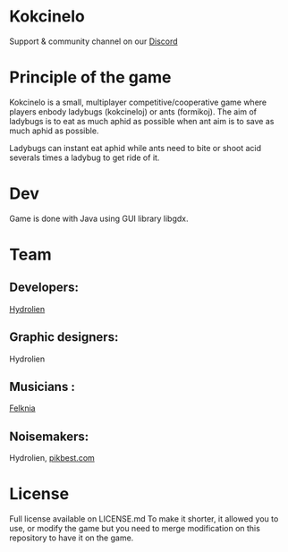 # Kokcinelo

Support & community channel on our [Discord](https://discord.gg/vqvfGzf)

# Principle of the game
Kokcinelo is a small, multiplayer competitive/cooperative game where players enbody ladybugs (kokcineloj) or ants (formikoj).
The aim of ladybugs is to eat as much aphid as possible when ant aim is to save as much aphid as possible.

Ladybugs can instant eat aphid while ants need to bite or shoot acid severals times a ladybug to get ride of it.

# Dev
Game is done with Java using GUI library libgdx.

# Team

## Developers: 
[Hydrolien](https://www.youtube.com/hydrolien)

## Graphic designers: 
Hydrolien

## Musicians :
[Felknia](https://www.youtube.com/FelkniaMusic)

## Noisemakers: 
Hydrolien, [pikbest.com](https://fr.pikbest.com/)

# License
Full license available on LICENSE.md To make it shorter, it allowed you to use, or modify the game but you need to merge modification on this repository to have it on the game.
